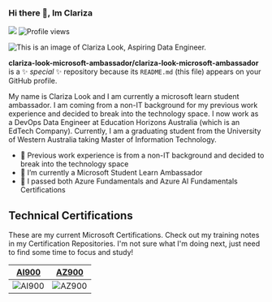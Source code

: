 ### Hi there 👋, Im Clariza


![](https://img.shields.io/github/followers/clariza-look-microsoft-ambassador?label=Followers&style=flat-square)
![Profile views](https://gpvc.arturio.dev/clariza-look-microsoft-ambassador)
 
<img src="https://raw.githubusercontent.com/clariza-look-microsoft-ambassador/clariza-look-microsoft-ambassador/main/header.png" alt="This is an image of Clariza Look, Aspiring Data Engineer.">

**clariza-look-microsoft-ambassador/clariza-look-microsoft-ambassador** is a ✨ _special_ ✨ repository because its `README.md` (this file) appears on your GitHub profile.

My name is Clariza Look and I am currently a microsoft learn student ambassador. I am coming from a non-IT background for my previous work experience and decided to break into the technology space. I now work as a DevOps Data Engineer at Education Horizons Australia (which is an EdTech Company). Currently, I am a graduating student from the University of Western Australia taking Master of Information Technology.

- 🔭 Previous work experience is from a non-IT background and decided to break into the technology space
- 🌱 I’m currently a Microsoft Student Learn Ambassador  
- 👯 I passed both Azure Fundamentals and Azure AI Fundamentals Certifications  

## Technical Certifications

These are my current Microsoft Certifications.  Check out my training notes in my Certification Repositories. I'm not sure what I'm doing next, just need to find some time to focus and study!

|[**AI900**](https://www.credly.com/badges/ff935425-09b1-4cee-b6c8-64479dbe3a2e)|[**AZ900**](https://www.credly.com/badges/e8b95999-b86d-4751-aade-d7eaa2783aca)|
|:---:|:---:|
|![AI900](https://github.com/clariza-look-microsoft-ambassador/clariza-look-microsoft-ambassador/blob/main/azure-ai-fundamentals-600x600.png)|![AZ900](https://raw.githubusercontent.com/clariza-look-microsoft-ambassador/clariza-look-microsoft-ambassador/main/azure-fundamentals.png)|
